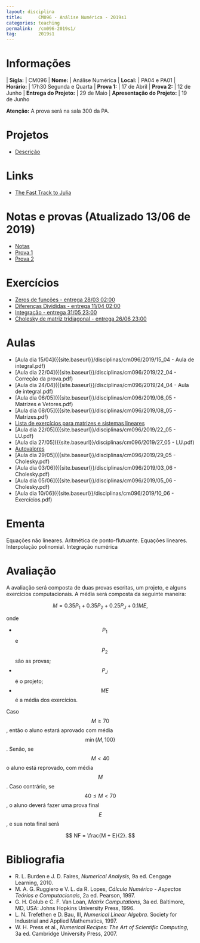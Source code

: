 ```yaml
---
layout: disciplina
title:      CM096 - Análise Numérica - 2019s1
categories: teaching
permalink:  /cm096-2019s1/
tag:        2019s1
---
```


# Informações

  | **Sigla:**   | CM096
  | **Nome:**    | Análise Numérica
  | **Local:**   | PA04 e PA01
  | **Horário:** | 17h30 Segunda e Quarta
  | **Prova 1:** | 17 de Abril
  | **Prova 2:** | 12 de Junho
  | **Entrega do Projeto:** | 29 de Maio
  | **Apresentação do Projeto:** | 19 de Junho

**Atenção:** A prova será na sala 300 da PA.

# Projetos

- [Descrição]({{site.baseurl}}/disciplinas/cm096/2019/projetos.html)

# Links

- [The Fast Track to Julia](https://juliadocs.github.io/Julia-Cheat-Sheet/)

# Notas e provas (Atualizado 13/06 de 2019)

- [Notas]({{site.baseurl}}/disciplinas/cm096/2019/notas.pdf)
- [Prova 1]({{site.baseurl}}/disciplinas/cm096/2019/prova1.pdf)
- [Prova 2]({{site.baseurl}}/disciplinas/cm096/2019/prova2.pdf)

# Exercícios

- [Zeros de funções - entrega 28/03 02:00](https://classroom.github.com/a/vhXKDXuO)
- [Diferenças Divididas - entrega 11/04 02:00](https://classroom.github.com/a/SV8a35QN)
- [Integração - entrega 31/05 23:00](https://classroom.github.com/a/tASKXAwh)
- [Cholesky de matriz tridiagonal - entrega 26/06 23:00](https://classroom.github.com/a/ilaUHxRH)

# Aulas

- [Aula dia 15/04]({{site.baseurl}}/disciplinas/cm096/2019/15_04 - Aula de integral.pdf)
- [Aula dia 22/04]({{site.baseurl}}/disciplinas/cm096/2019/22_04 - Correção da prova.pdf)
- [Aula dia 24/04]({{site.baseurl}}/disciplinas/cm096/2019/24_04 - Aula de integral.pdf)
- [Aula dia 06/05]({{site.baseurl}}/disciplinas/cm096/2019/06_05 - Matrizes e Vetores.pdf)
- [Aula dia 08/05]({{site.baseurl}}/disciplinas/cm096/2019/08_05 - Matrizes.pdf)
- [Lista de exercícios para matrizes e sistemas lineares]({{site.baseurl}}/disciplinas/cm096/2019/exercícios.pdf)
- [Aula dia 22/05]({{site.baseurl}}/disciplinas/cm096/2019/22_05 - LU.pdf)
- [Aula dia 27/05]({{site.baseurl}}/disciplinas/cm096/2019/27_05 - LU.pdf)
- [Autovalores]({{site.baseurl}}/disciplinas/cm096/2019/Autovalores.ipynb)
- [Aula dia 29/05]({{site.baseurl}}/disciplinas/cm096/2019/29_05 - Cholesky.pdf)
- [Aula dia 03/06]({{site.baseurl}}/disciplinas/cm096/2019/03_06 - Cholesky.pdf)
- [Aula dia 05/06]({{site.baseurl}}/disciplinas/cm096/2019/05_06 - Cholesky.pdf)
- [Aula dia 10/06]({{site.baseurl}}/disciplinas/cm096/2019/10_06 - Exercícios.pdf)

# Ementa

Equações não lineares. Aritmética de ponto-flutuante. Equações lineares. Interpolação
polinomial. Integração numérica

# Avaliação

A avaliação será composta de duas provas escritas, um projeto, e alguns exercícios
computacionais.
A média será composta da seguinte maneira:

$$ M = 0.35 P_1 + 0.35 P_2 + 0.25 P_J + 0.1 ME, $$

onde

- $$P_1$$ e $$P_2$$ são as provas;
- $$P_J$$ é o projeto;
- $$ME$$ é a média dos exercícios.

Caso $$M \geq 70$$, então o aluno estará aprovado com média $$\min\{M, 100\}$$.
Senão, se $$M < 40$$ o aluno está reprovado, com média $$M$$.
Caso contrário, se $$40 \leq M < 70$$, o aluno deverá fazer uma prova final $$E$$, e
sua nota final será

$$ NF = \frac{M + E}{2}. $$

# Bibliografia

  - R. L. Burden e J. D. Faires, *Numerical Analysis*, 9a ed. Cengage Learning,
    2010.
  - M. A. G. Ruggiero e V. L. da R. Lopes, *Cálculo Numérico - Aspectos Teórios e
   Computacionais*, 2a ed. Pearson, 1997.
  - G. H. Golub e C. F. Van Loan, *Matrix Computations*, 3a ed. Baltimore, MD,
    USA: Johns Hopkins University Press, 1996.
  - L. N. Trefethen e D. Bau, III, *Numerical Linear Algebra*. Society for
    Industrial and Applied Mathematics, 1997.
  - W. H. Press et al., *Numerical Recipes: The Art of Scientific Computing*, 3a
    ed. Cambridge University Press, 2007.
